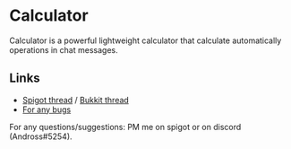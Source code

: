 # Calculator
Calculator is a powerful lightweight calculator that calculate automatically operations in chat messages.

## Links
* [Spigot thread](https://www.spigotmc.org/resources/easycalculator.65811/) / [Bukkit thread](https://dev.bukkit.org/projects/easycalculator)
* [For any bugs](https://github.com/Andross96/EasyCalculator/issues)

For any questions/suggestions: PM me on spigot or on discord (Andross#5254).
